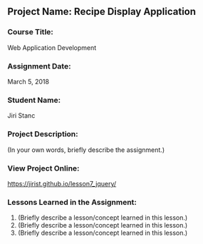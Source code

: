 ## Project Name:  Recipe Display Application

### Course Title:
Web Application Development

### Assignment Date:  
March 5, 2018

### Student Name:  
Jiri Stanc

### Project Description:
(In your own words, briefly describe the assignment.)

### View Project Online:
https://jirist.github.io/lesson7_jquery/

### Lessons Learned in the Assignment:
1. (Briefly describe a lesson/concept learned in this lesson.)
2. (Briefly describe a lesson/concept learned in this lesson.)
3. (Briefly describe a lesson/concept learned in this lesson.)

